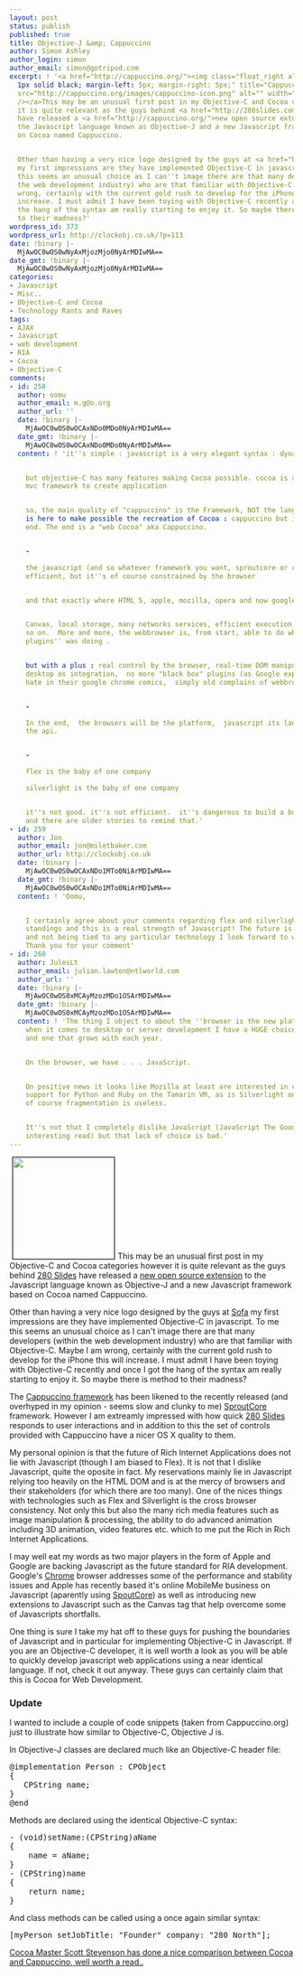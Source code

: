```yaml
---
layout: post
status: publish
published: true
title: Objective-J &amp; Cappuccino
author: Simon Ashley
author_login: simon
author_email: simon@gotripod.com
excerpt: ! '<a href="http://cappuccino.org/"><img class="float_right alignright" style="border:
  1px solid black; margin-left: 5px; margin-right: 5px;" title="Cappuccino Framework"
  src="http://cappuccino.org/images/cappuccino-icon.png" alt="" width="180" height="180"
  /></a>This may be an unusual first post in my Objective-C and Cocoa categories however
  it is quite relevant as the guys behind <a href="http://280slides.com/">280 Slides</a>
  have released a <a href="http://cappuccino.org/">new open source extension</a> to
  the Javascript language known as Objective-J and a new Javascript framework based
  on Cocoa named Cappuccino.


  Other than having a very nice logo designed by the guys at <a href="http://madebysofa.com/">Sofa</a>
  my first impressions are they have implemented Objective-C in javascript. To me
  this seems an unusual choice as I can''t image there are that many developers (within
  the web development industry) who are that familiar with Objective-C. Maybe I am
  wrong, certainly with the current gold rush to develop for the iPhone this will
  increase. I must admit I have been toying with Objective-C recently and once I got
  the hang of the syntax am really starting to enjoy it. So maybe there is method
  to their madness?'
wordpress_id: 373
wordpress_url: http://clockobj.co.uk/?p=113
date: !binary |-
  MjAwOC0wOS0wNyAxMjozMjo0NyArMDIwMA==
date_gmt: !binary |-
  MjAwOC0wOS0wNyAxMjozMjo0NyArMDIwMA==
categories:
- Javascript
- Misc..
- Objective-C and Cocoa
- Technology Rants and Raves
tags:
- AJAX
- Javascript
- web development
- RIA
- Cocoa
- Objective-C
comments:
- id: 258
  author: oomu
  author_email: m.g@o.org
  author_url: ''
  date: !binary |-
    MjAwOC0wOS0wOCAxNDo0MDo0NyArMDIwMA==
  date_gmt: !binary |-
    MjAwOC0wOS0wOCAxNDo0MDo0NyArMDIwMA==
  content: ! 'it''s simple : javascript is a very elegant syntax : dynamical and all


    but objective-C has many features making Cocoa possible. cocoa is a really good
    mvc framework to create application


    so, the main quality of "cappuccino" is the Framework, NOT the language, not "objective-J",  objective-J
    is here to make possible the recreation of Cocoa : cappuccino but it''s not the
    end. The end is a "web Cocoa" aka Cappuccino.


    -

    the javascript (and so whatever framework you want, sproutcore or cappuccino)  is
    efficient, but it''s of course constrained by the browser


    and that exactly where HTML 5, apple, mozilla, opera and now google are changing.


    Canvas, local storage, many networks services, efficient execution, security and
    so on.  More and more, the webbrowser is, from start, able to do what "external
    plugins'' was doing .


    but with a plus : real control by the browser, real-time DOM manipulation, real
    desktop os integration,  no more "black box" plugins (as Google explains they
    hate in their google chrome comics,  simply old complains of webbrowsers developpers)


    -

    In the end,  the browsers will be the platform,  javascript its langage, frameworks
    the api.


    -

    flex is the baby of one company

    silverlight is the baby of one company


    it''s not good. it''s not efficient.  it''s dangerous to build a business on it.
    and there are older stories to remind that.'
- id: 259
  author: Jon
  author_email: jon@miletbaker.com
  author_url: http://clockobj.co.uk
  date: !binary |-
    MjAwOC0wOS0wOCAxNDo1MTo0NiArMDIwMA==
  date_gmt: !binary |-
    MjAwOC0wOS0wOCAxNDo1MTo0NiArMDIwMA==
  content: ! 'Oomu,


    I certainly agree about your comments regarding flex and silverlight''s proprietry
    standings and this is a real strength of Javascript! The future is intersting
    and not being tied to any particular technology I look forward to what it holds...
    Thank you for your comment'
- id: 260
  author: JulesLt
  author_email: julian.lawton@ntlworld.com
  author_url: ''
  date: !binary |-
    MjAwOC0wOS0xMCAyMzozMDo1OSArMDIwMA==
  date_gmt: !binary |-
    MjAwOC0wOS0xMCAyMzozMDo1OSArMDIwMA==
  content: ! 'The thing I object to about the ''browser is the new platform'' is that
    when it comes to desktop or server development I have a HUGE choice of languages,
    and one that grows with each year.


    On the browser, we have . . . JavaScript.


    On positive news it looks like Mozilla at least are interested in client-side
    support for Python and Ruby on the Tamarin VM, as is Silverlight on the DLR, but
    of course fragmentation is useless.


    It''s not that I completely dislike JavaScript (JavaScript The Good Bits is an
    interesting read) but that lack of choice is bad.'
---
```

<p><a href="http://cappuccino.org/"><img class="float_right alignright" style="border: 1px solid black; margin-left: 5px; margin-right: 5px;" title="Cappuccino Framework" src="http://cappuccino.org/images/cappuccino-icon.png" alt="" width="180" height="180" /></a>This may be an unusual first post in my Objective-C and Cocoa categories however it is quite relevant as the guys behind <a href="http://280slides.com/">280 Slides</a> have released a <a href="http://cappuccino.org/">new open source extension</a> to the Javascript language known as Objective-J and a new Javascript framework based on Cocoa named Cappuccino.</p>
<p>Other than having a very nice logo designed by the guys at <a href="http://madebysofa.com/">Sofa</a> my first impressions are they have implemented Objective-C in javascript. To me this seems an unusual choice as I can't image there are that many developers (within the web development industry) who are that familiar with Objective-C. Maybe I am wrong, certainly with the current gold rush to develop for the iPhone this will increase. I must admit I have been toying with Objective-C recently and once I got the hang of the syntax am really starting to enjoy it. So maybe there is method to their madness?<a id="more"></a><a id="more-373"></a></p>
<p>The <a href="http://cappuccino.org/">Cappuccino framework</a> has been likened to the recently released (and overhyped in my opinion - seems slow and clunky to me) <a href="http://www.sproutcore.com/">SproutCore</a> framework. However I am extreamly impressed with how quick <a href="http://280slides.com/">280 Slides</a> responds to user interactions and in addition to this the set of controls provided with Cappuccino have a nicer OS X quality to them.</p>
<p>My personal opinion is that the future of Rich Internet Applications does not lie with Javascript (though I am biased to Flex). It is not that I dislike Javascript, quite the oposite in fact. My reservations mainly lie in Javascript relying too heavily on the HTML DOM and is at the mercy of browsers and their stakeholders (for which there are too many). One of the nices things with technologies such as Flex and Silverlight is the cross browser consistency. Not only this but also the many rich media features such as image manipulation &amp; processing, the ability to do advanced animation including 3D animation, video features etc. which to me put the Rich in Rich Internet Applications.</p>
<p>I may well eat my words as two major players in the form of Apple and Google are backing Javascript as the future standard for RIA development. Google's <a href="http://www.google.com/chrome">Chrome</a> browser addresses some of the performance and stability issues and Apple has recently based it's online MobileMe business on Javascript (aparently using <a href="http://www.sproutcore.com/">SpoutCore</a>) as well as introducing new extensions to Javascript such as the Canvas tag that help overcome some of Javascripts shortfalls.</p>
<p>One thing is sure I take my hat off to these guys for pushing the boundaries of Javascript and in particular for implementing Objective-C in Javascript. If you are an Objective-C developer, it is well worth a look as you will be able to quickly develop javascript web applications using a near identical language. If not, check it out anyway. These guys can certainly claim that this is Cocoa for Web Development.</p>
<h3>Update</h3>
<p>I wanted to include a couple of code snippets (taken from Cappuccino.org) just to illustrate how similar to Objective-C, Objective J is.</p>
<p>In Objective-J classes are declared much like an Objective-C header file:</p>
<pre lang="objc">@implementation Person : CPObject
{
   CPString name;
}
@end</pre>
<p>Methods are declared using the identical Objective-C syntax:</p>
<pre lang="objc">- (void)setName:(CPString)aName
{
	name = aName;
}
- (CPString)name
{
	return name;
}</pre>
<p>And class methods can be called using a once again similar syntax:</p>
<pre lang="objc">[myPerson setJobTitle: "Founder" company: "280 North"];</pre>
<p><a href="http://theocacao.com/document.page/593">Cocoa Master Scott Stevenson has done a nice comparison between Cocoa and Cappuccino, well worth a read..</a></p>
